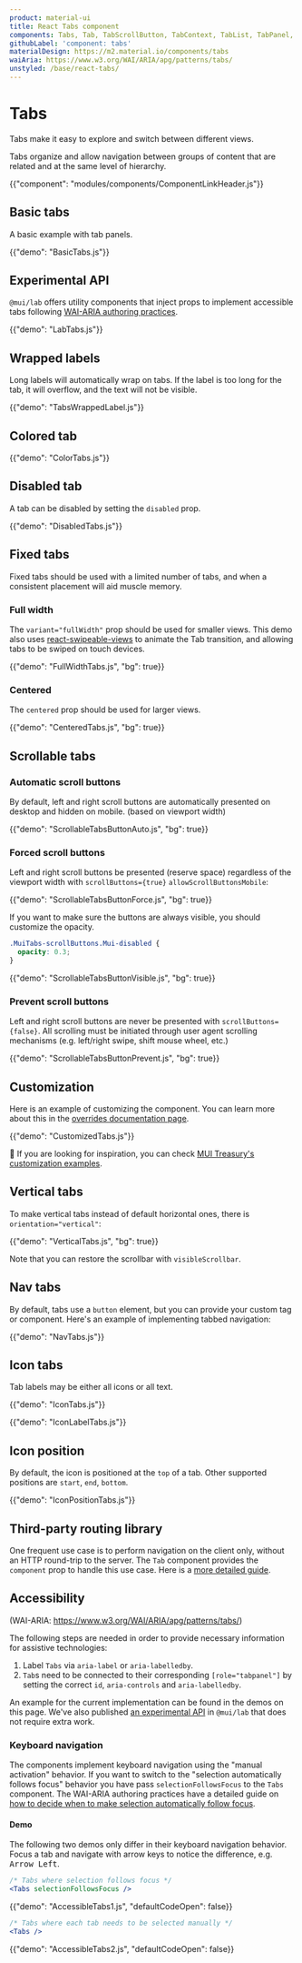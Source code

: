 ```yaml
---
product: material-ui
title: React Tabs component
components: Tabs, Tab, TabScrollButton, TabContext, TabList, TabPanel, base:TabsUnstyled, base:TabUnstyled, base:TabPanelUnstyled, base:TabsListUnstyled
githubLabel: 'component: tabs'
materialDesign: https://m2.material.io/components/tabs
waiAria: https://www.w3.org/WAI/ARIA/apg/patterns/tabs/
unstyled: /base/react-tabs/
---
```


# Tabs

<p class="description">Tabs make it easy to explore and switch between different views.</p>

Tabs organize and allow navigation between groups of content that are related and at the same level of hierarchy.

{{"component": "modules/components/ComponentLinkHeader.js"}}

## Basic tabs

A basic example with tab panels.

{{"demo": "BasicTabs.js"}}

## Experimental API

`@mui/lab` offers utility components that inject props to implement accessible tabs
following [WAI-ARIA authoring practices](https://www.w3.org/WAI/ARIA/apg/patterns/tabs/).

{{"demo": "LabTabs.js"}}

## Wrapped labels

Long labels will automatically wrap on tabs.
If the label is too long for the tab, it will overflow, and the text will not be visible.

{{"demo": "TabsWrappedLabel.js"}}

## Colored tab

{{"demo": "ColorTabs.js"}}

## Disabled tab

A tab can be disabled by setting the `disabled` prop.

{{"demo": "DisabledTabs.js"}}

## Fixed tabs

Fixed tabs should be used with a limited number of tabs, and when a consistent placement will aid muscle memory.

### Full width

The `variant="fullWidth"` prop should be used for smaller views.
This demo also uses [react-swipeable-views](https://github.com/oliviertassinari/react-swipeable-views) to animate the Tab transition, and allowing tabs to be swiped on touch devices.

{{"demo": "FullWidthTabs.js", "bg": true}}

### Centered

The `centered` prop should be used for larger views.

{{"demo": "CenteredTabs.js", "bg": true}}

## Scrollable tabs

### Automatic scroll buttons

By default, left and right scroll buttons are automatically presented on desktop and hidden on mobile. (based on viewport width)

{{"demo": "ScrollableTabsButtonAuto.js", "bg": true}}

### Forced scroll buttons

Left and right scroll buttons be presented (reserve space) regardless of the viewport width with `scrollButtons={true}` `allowScrollButtonsMobile`:

{{"demo": "ScrollableTabsButtonForce.js", "bg": true}}

If you want to make sure the buttons are always visible, you should customize the opacity.

```css
.MuiTabs-scrollButtons.Mui-disabled {
  opacity: 0.3;
}
```

{{"demo": "ScrollableTabsButtonVisible.js", "bg": true}}

### Prevent scroll buttons

Left and right scroll buttons are never be presented with `scrollButtons={false}`.
All scrolling must be initiated through user agent scrolling mechanisms (e.g. left/right swipe, shift mouse wheel, etc.)

{{"demo": "ScrollableTabsButtonPrevent.js", "bg": true}}

## Customization

Here is an example of customizing the component.
You can learn more about this in the [overrides documentation page](/material-ui/customization/how-to-customize/).

{{"demo": "CustomizedTabs.js"}}

🎨 If you are looking for inspiration, you can check [MUI Treasury's customization examples](https://mui-treasury.com/styles/tabs/).

## Vertical tabs

To make vertical tabs instead of default horizontal ones, there is `orientation="vertical"`:

{{"demo": "VerticalTabs.js", "bg": true}}

Note that you can restore the scrollbar with `visibleScrollbar`.

## Nav tabs

By default, tabs use a `button` element, but you can provide your custom tag or component. Here's an example of implementing tabbed navigation:

{{"demo": "NavTabs.js"}}

## Icon tabs

Tab labels may be either all icons or all text.

{{"demo": "IconTabs.js"}}

{{"demo": "IconLabelTabs.js"}}

## Icon position

By default, the icon is positioned at the `top` of a tab. Other supported positions are `start`, `end`, `bottom`.

{{"demo": "IconPositionTabs.js"}}

## Third-party routing library

One frequent use case is to perform navigation on the client only, without an HTTP round-trip to the server.
The `Tab` component provides the `component` prop to handle this use case.
Here is a [more detailed guide](/material-ui/guides/routing/#tabs).

## Accessibility

(WAI-ARIA: https://www.w3.org/WAI/ARIA/apg/patterns/tabs/)

The following steps are needed in order to provide necessary information for assistive technologies:

1. Label `Tabs` via `aria-label` or `aria-labelledby`.
2. `Tab`s need to be connected to their
   corresponding `[role="tabpanel"]` by setting the correct `id`, `aria-controls` and `aria-labelledby`.

An example for the current implementation can be found in the demos on this page. We've also published [an experimental API](#experimental-api) in `@mui/lab` that does not require
extra work.

### Keyboard navigation

The components implement keyboard navigation using the "manual activation" behavior. If you want to switch to the
"selection automatically follows focus" behavior you have pass `selectionFollowsFocus` to the `Tabs` component. The WAI-ARIA authoring practices have a detailed guide on [how to decide when to make selection automatically follow focus](https://www.w3.org/WAI/ARIA/apg/practices/keyboard-interface/#x6-4-deciding-when-to-make-selection-automatically-follow-focus).

#### Demo

The following two demos only differ in their keyboard navigation behavior.
Focus a tab and navigate with arrow keys to notice the difference, e.g. <kbd class="key">Arrow Left</kbd>.

```jsx
/* Tabs where selection follows focus */
<Tabs selectionFollowsFocus />
```

{{"demo": "AccessibleTabs1.js", "defaultCodeOpen": false}}

```jsx
/* Tabs where each tab needs to be selected manually */
<Tabs />
```

{{"demo": "AccessibleTabs2.js", "defaultCodeOpen": false}}
